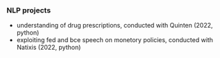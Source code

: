 ### NLP projects  
- understanding of drug prescriptions, conducted with Quinten (2022, python)
- exploiting fed and bce speech on monetory policies, conducted with Natixis (2022, python)
